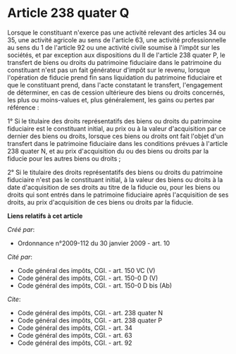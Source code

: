 # Article 238 quater Q

Lorsque le constituant n'exerce pas une activité relevant des articles 34 ou 35, une activité agricole au sens de l'article
63, une activité professionnelle au sens du 1 de l'article 92 ou une activité civile soumise à l'impôt sur les sociétés, et
par exception aux dispositions du II de l'article 238 quater P, le transfert de biens ou droits du patrimoine fiduciaire dans
le patrimoine du constituant n'est pas un fait générateur d'impôt sur le revenu, lorsque l'opération de fiducie prend fin
sans liquidation du patrimoine fiduciaire et que le constituant prend, dans l'acte constatant le transfert, l'engagement de
déterminer, en cas de cession ultérieure des biens ou droits concernés, les plus ou moins-values et, plus généralement, les
gains ou pertes par référence :

1° Si le titulaire des droits représentatifs des biens ou droits du patrimoine fiduciaire est le constituant initial, au prix
ou à la valeur d'acquisition par ce dernier des biens ou droits, lorsque ces biens ou droits ont fait l'objet d'un transfert
dans le patrimoine fiduciaire dans les conditions prévues à l'article 238 quater N, et au prix d'acquisition du ou des biens
ou droits par la fiducie pour les autres biens ou droits ;

2° Si le titulaire des droits représentatifs des biens ou droits du patrimoine fiduciaire n'est pas le constituant initial, à
la valeur des biens ou droits à la date d'acquisition de ses droits au titre de la fiducie ou, pour les biens ou droits qui
sont entrés dans le patrimoine fiduciaire après l'acquisition de ses droits, au prix d'acquisition de ces biens ou droits par
la fiducie.

**Liens relatifs à cet article**

_Créé par_:

  - Ordonnance n°2009-112 du 30 janvier 2009 - art. 10

_Cité par_:

  - Code général des impôts, CGI. - art. 150 VC (V)
  - Code général des impôts, CGI. - art. 150-0 D (V)
  - Code général des impôts, CGI. - art. 150-0 D bis (Ab)

_Cite_:

  - Code général des impôts, CGI. - art. 238 quater N
  - Code général des impôts, CGI. - art. 238 quater P
  - Code général des impôts, CGI. - art. 34
  - Code général des impôts, CGI. - art. 63
  - Code général des impôts, CGI. - art. 92
